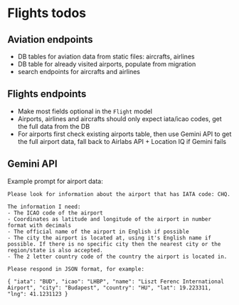 # Flights todos

## Aviation endpoints

- DB tables for aviation data from static files: aircrafts, airlines
- DB table for already visited airports, populate from migration
- search endpoints for aircrafts and airlines

## Flights endpoints

- Make most fields optional in the `Flight` model
- Airports, airlines and aircrafts should only expect iata/icao codes, get the full data from the DB
- For airports first check existing airports table, then use Gemini API to get the full airport data, fall back to Airlabs API + Location IQ if Gemini fails

## Gemini API

Example prompt for airport data:

```
Please look for information about the airport that has IATA code: CHQ.

The information I need:
- The ICAO code of the airport
- Coordinates as latitude and longitude of the airport in number format with decimals
- The official name of the airport in English if possible
- The city the airport is located at, using it's English name if possible. If there is no specific city then the nearest city or the region/state is also accepted.
- The 2 letter country code of the country the airport is located in.

Please respond in JSON format, for example:

{ "iata": "BUD", "icao": "LHBP", "name": "Liszt Ferenc International Airport", "city": "Budapest", "country": "HU", "lat": 19.223311, "lng": 41.1231123 }
```

